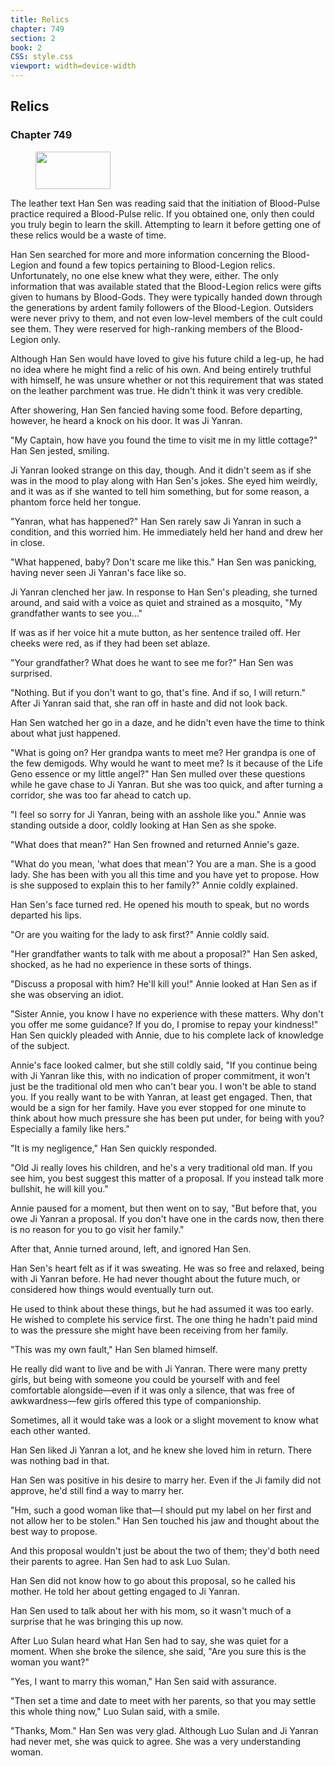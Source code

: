 ```yaml
---
title: Relics
chapter: 749
section: 2
book: 2
CSS: style.css
viewport: width=device-width
---
```


## Relics

### Chapter 749

<figure>
	<img src="../Images/gem.gif" alt="" id="gem" width="120" height="60" />
</figure>

The leather text Han Sen was reading said that the initiation of Blood-Pulse practice required a Blood-Pulse relic. If you obtained one, only then could you truly begin to learn the skill. Attempting to learn it before getting one of these relics would be a waste of time.

Han Sen searched for more and more information concerning the Blood-Legion and found a few topics pertaining to Blood-Legion relics. Unfortunately, no one else knew what they were, either. The only information that was available stated that the Blood-Legion relics were gifts given to humans by Blood-Gods. They were typically handed down through the generations by ardent family followers of the Blood-Legion. Outsiders were never privy to them, and not even low-level members of the cult could see them. They were reserved for high-ranking members of the Blood-Legion only.

Although Han Sen would have loved to give his future child a leg-up, he had no idea where he might find a relic of his own. And being entirely truthful with himself, he was unsure whether or not this requirement that was stated on the leather parchment was true. He didn't think it was very credible.

After showering, Han Sen fancied having some food. Before departing, however, he heard a knock on his door. It was Ji Yanran.

"My Captain, how have you found the time to visit me in my little cottage?" Han Sen jested, smiling.

Ji Yanran looked strange on this day, though. And it didn't seem as if she was in the mood to play along with Han Sen's jokes. She eyed him weirdly, and it was as if she wanted to tell him something, but for some reason, a phantom force held her tongue.

"Yanran, what has happened?" Han Sen rarely saw Ji Yanran in such a condition, and this worried him. He immediately held her hand and drew her in close.

"What happened, baby? Don't scare me like this." Han Sen was panicking, having never seen Ji Yanran's face like so.

Ji Yanran clenched her jaw. In response to Han Sen's pleading, she turned around, and said with a voice as quiet and strained as a mosquito, "My grandfather wants to see you..."

If was as if her voice hit a mute button, as her sentence trailed off. Her cheeks were red, as if they had been set ablaze.

"Your grandfather? What does he want to see me for?" Han Sen was surprised.

"Nothing. But if you don't want to go, that's fine. And if so, I will return." After Ji Yanran said that, she ran off in haste and did not look back.

Han Sen watched her go in a daze, and he didn't even have the time to think about what just happened.

"What is going on? Her grandpa wants to meet me? Her grandpa is one of the few demigods. Why would he want to meet me? Is it because of the Life Geno essence or my little angel?" Han Sen mulled over these questions while he gave chase to Ji Yanran. But she was too quick, and after turning a corridor, she was too far ahead to catch up.

"I feel so sorry for Ji Yanran, being with an asshole like you." Annie was standing outside a door, coldly looking at Han Sen as she spoke.

"What does that mean?" Han Sen frowned and returned Annie's gaze.

"What do you mean, 'what does that mean'? You are a man. She is a good lady. She has been with you all this time and you have yet to propose. How is she supposed to explain this to her family?" Annie coldly explained.

Han Sen's face turned red. He opened his mouth to speak, but no words departed his lips.

"Or are you waiting for the lady to ask first?" Annie coldly said.

"Her grandfather wants to talk with me about a proposal?" Han Sen asked, shocked, as he had no experience in these sorts of things.

"Discuss a proposal with him? He'll kill you!" Annie looked at Han Sen as if she was observing an idiot.

"Sister Annie, you know I have no experience with these matters. Why don't you offer me some guidance? If you do, I promise to repay your kindness!" Han Sen quickly pleaded with Annie, due to his complete lack of knowledge of the subject.

Annie's face looked calmer, but she still coldly said, "If you continue being with Ji Yanran like this, with no indication of proper commitment, it won't just be the traditional old men who can't bear you. I won't be able to stand you. If you really want to be with Yanran, at least get engaged. Then, that would be a sign for her family. Have you ever stopped for one minute to think about how much pressure she has been put under, for being with you? Especially a family like hers."

"It is my negligence," Han Sen quickly responded.

"Old Ji really loves his children, and he's a very traditional old man. If you see him, you best suggest this matter of a proposal. If you instead talk more bullshit, he will kill you."

Annie paused for a moment, but then went on to say, "But before that, you owe Ji Yanran a proposal. If you don't have one in the cards now, then there is no reason for you to go visit her family."

After that, Annie turned around, left, and ignored Han Sen.

Han Sen's heart felt as if it was sweating. He was so free and relaxed, being with Ji Yanran before. He had never thought about the future much, or considered how things would eventually turn out.

He used to think about these things, but he had assumed it was too early. He wished to complete his service first. The one thing he hadn't paid mind to was the pressure she might have been receiving from her family.

"This was my own fault," Han Sen blamed himself.

He really did want to live and be with Ji Yanran. There were many pretty girls, but being with someone you could be yourself with and feel comfortable alongside—even if it was only a silence, that was free of awkwardness—few girls offered this type of companionship.

Sometimes, all it would take was a look or a slight movement to know what each other wanted.

Han Sen liked Ji Yanran a lot, and he knew she loved him in return. There was nothing bad in that.

Han Sen was positive in his desire to marry her. Even if the Ji family did not approve, he'd still find a way to marry her.

"Hm, such a good woman like that—I should put my label on her first and not allow her to be stolen." Han Sen touched his jaw and thought about the best way to propose.

And this proposal wouldn't just be about the two of them; they'd both need their parents to agree. Han Sen had to ask Luo Sulan.

Han Sen did not know how to go about this proposal, so he called his mother. He told her about getting engaged to Ji Yanran.

Han Sen used to talk about her with his mom, so it wasn't much of a surprise that he was bringing this up now.

After Luo Sulan heard what Han Sen had to say, she was quiet for a moment. When she broke the silence, she said, "Are you sure this is the woman you want?"

"Yes, I want to marry this woman," Han Sen said with assurance.

"Then set a time and date to meet with her parents, so that you may settle this whole thing now," Luo Sulan said, with a smile.

"Thanks, Mom." Han Sen was very glad. Although Luo Sulan and Ji Yanran had never met, she was quick to agree. She was a very understanding woman.
